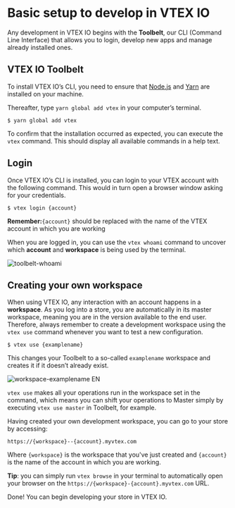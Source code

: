 # Basic setup to develop in VTEX IO

Any development in VTEX IO begins with the **Toolbelt**, our CLI (Command Line Interface) that allows you to login, develop new apps and manage already installed ones.

## VTEX IO Toolbelt

To install VTEX IO’s CLI, you need to ensure that [Node.js](https://nodejs.org/) and [Yarn](https://yarnpkg.com/) are installed on your machine. 

Thereafter, type `yarn global add vtex` in your computer’s terminal.

```
$ yarn global add vtex
```

<div class="alert alert-info">
  To confirm that the installation occurred as expected, you can execute the <code>vtex</code> command. This should display all available commands in a help text. 
</div>

## Login

Once VTEX IO’s CLI is installed, you can login to your VTEX account with the following command. This would in turn open a browser window asking for your credentials.

```
$ vtex login {account}
```

**Remember:**`{account}` should be replaced with the name of the VTEX account in which you are working 

When you are logged in, you can use the `vtex whoami` command to uncover which **account** and **workspace** is being used by the terminal. 

![toolbelt-whoami](https://user-images.githubusercontent.com/52087100/61886028-517e2780-aed5-11e9-9398-b6d2f3909a50.png)

## Creating your own workspace

When using VTEX IO, any interaction with an account happens in a **workspace**. As you log into a store, you are automatically in its master workspace, meaning you are in the version available to the end user. Therefore, always remember to create a development workspace using the `vtex use` command whenever you want to test a new configuration. 

```
$ vtex use {examplename}
```

This changes your Toolbelt to a so-called `examplename` workspace and creates it if it doesn’t already exist.

![workspace-examplename EN](https://user-images.githubusercontent.com/52087100/63979000-30899300-ca8e-11e9-9d9d-234e31ac45f7.png)

<div class="alert alert-warning">
<code>vtex use</code> makes all your operations run in the workspace set in the command, which means you can shift your operations to Master simply by executing <code>vtex use master</code> in Toolbelt, for example.
</div>

Having created your own development workspace, you can go to your store by accessing:

`https://{workspace}--{account}.myvtex.com`

Where `{workspace}` is the workspace that you've just created and `{account}` is the name of the account in which you are working.

<div class="alert alert-info">
<strong>Tip</strong>: you can simply run <code>vtex browse</code> in your terminal to automatically open your browser on the <code>https://{workspace}-{account}.myvtex.com</code> URL.
</div>

Done! You can begin developing your store in VTEX IO.
